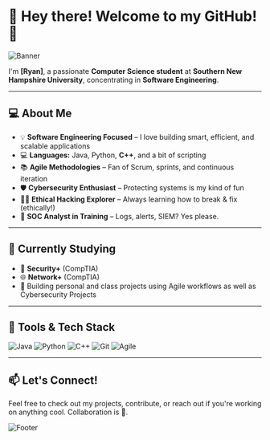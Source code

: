 # 👋 Hey there! Welcome to my GitHub! 🚀

![Banner](https://capsule-render.vercel.app/api?type=waving&color=gradient&height=200&section=header&text=Hello,%20World!%20👨‍💻&fontSize=40)

I'm **[Ryan]**, a passionate **Computer Science student** at **Southern New Hampshire University**, concentrating in **Software Engineering**.

---

## 💻 About Me

- 💡 **Software Engineering Focused** – I love building smart, efficient, and scalable applications
- 💻 **Languages:** Java, Python, **C++**, and a bit of scripting
- 📚 **Agile Methodologies** – Fan of Scrum, sprints, and continuous iteration
- 🛡️ **Cybersecurity Enthusiast** – Protecting systems is my kind of fun
- 🕵️‍♂️ **Ethical Hacking Explorer** – Always learning how to break & fix (ethically!)
- 🧠 **SOC Analyst in Training** – Logs, alerts, SIEM? Yes please.

---

## 🧠 Currently Studying
- 📘 **Security+** (CompTIA)
- 🌐 **Network+** (CompTIA)
- 🧪 Building personal and class projects using Agile workflows as well as Cybersecurity Projects

---

## 🧰 Tools & Tech Stack
![Java](https://img.shields.io/badge/Java-blue?logo=java)
![Python](https://img.shields.io/badge/Python-yellow?logo=python)
![C++](https://img.shields.io/badge/C++-lightgrey?logo=c%2B%2B)
![Git](https://img.shields.io/badge/Git-F05032?logo=git&logoColor=white)
![Agile](https://img.shields.io/badge/Agile-Processes-blueviolet)

---

## 📫 Let's Connect!
Feel free to check out my projects, contribute, or reach out if you're working on anything cool. Collaboration is 💯.

![Footer](https://capsule-render.vercel.app/api?section=footer&type=waving&color=gradient)
